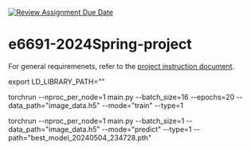 [![Review Assignment Due Date](https://classroom.github.com/assets/deadline-readme-button-24ddc0f5d75046c5622901739e7c5dd533143b0c8e959d652212380cedb1ea36.svg)](https://classroom.github.com/a/ifbeTrPr)
# e6691-2024Spring-project

For general requiremenets, refer to the [project instruction document](https://docs.google.com/document/d/1IqkNFUTRoI8xk0a-xawlIzA_QHHk5pZcRZY-q-zey1Q/edit?usp=share_link).


export LD_LIBRARY_PATH=""

torchrun --nproc_per_node=1 main.py --batch_size=16 --epochs=20 --data_path="image_data.h5" --mode="train" --type=1

torchrun --nproc_per_node=1 main.py --batch_size=1 --data_path="image_data.h5" --mode="predict" --type=1 --path="best_model_20240504_234728.pth"
